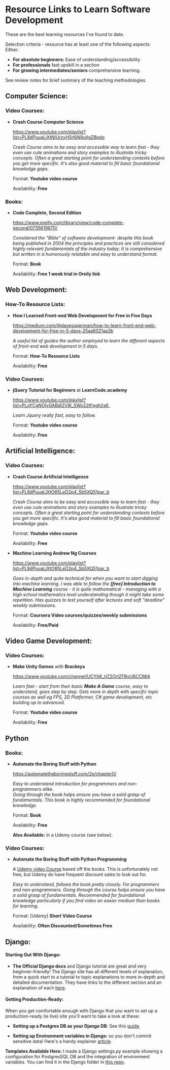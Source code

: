 # Resource Links to Learn Software Development 
These are the best learning resources I've found to date.

Selection criteria - resource has at least one of the following aspects:
Either:
- **For absolute beginners:** Ease of understanding/accessibility
- **For professionals** fast upskill in a section
- **For growing intermediates/seniors** comprehensive learning.

See review notes for brief summary of the teaching methodologies.

## Computer Science:
### Video Courses:
* **Crash Course Computer Science**

    https://www.youtube.com/playlist?list=PL8dPuuaLjXtNlUrzyH5r6jN9ulIgZBpdo
    
    _Crash Course aims to be easy and accessible way to learn fast - they even use cute animations and story examples to illustrate tricky concepts. Often a great starting point for understanding contexts before you get more specific. It's also good material to fill basic foundational knowledge gaps._
    
    Format: **Youtube video course**

    Availability: **Free**

### Books:
* **Code Complete, Second Edition**

    https://www.oreilly.com/library/view/code-complete-second/0735619670/
    
    _Considered the "Bible" of software development- despite this book being published in 2004 the principles and practices are still considered highly relevant fundamentals of the industry today. It is comprehensive but written in a humorously relatable and easy to understand format._
    
    Format: **Book**

    Availability: **Free 1 week trial in Oreily link**


## Web Development:
### How-To Resource Lists:
* **How I Learned Front-end Web Development for Free in Five Days**

    https://medium.com/@davesuperman/how-to-learn-front-end-web-development-for-free-in-5-days-25aa6021aa3b    

    _A useful list of guides the author employed to learn the different aspects of front-end web development in 5 days._
    
    Format: **How-To Resource Lists**

    Availability: **Free**    

### Video Courses:

* **jQuery Tutorial for Beginners** at **LearnCode.academy**
    
    https://www.youtube.com/playlist?list=PLoYCgNOIyGABdI2V8I_SWo22tFpgh2s6_
    
    _Learn Jquery really fast, easy to follow._

    Format: **Youtube video course**

    Availability: **Free**


## Artificial Intelligence:
### Video Courses:
* **Crash Course Artificial Intelligence**

    https://www.youtube.com/playlist?list=PL8dPuuaLjXtO65LeD2p4_Sb5XQ51par_b
    
    _Crash Course aims to be easy and accessible way to learn fast - they even use cute animations and story examples to illustrate tricky concepts. Often a great starting point for understanding contexts before you get more specific. It's also good material to fill basic foundational knowledge gaps._
    
    Format: **Youtube video course**

    Availability: **Free**
    
* **Machine Learning Andrew Ng Courses**

    https://www.youtube.com/playlist?list=PL8dPuuaLjXtO65LeD2p4_Sb5XQ51par_b
    
    _Goes in-depth and quite technical for when you want to start digging into machine learning. I was able to follow the **[free] Introduction to Machine Learning** course - it is quite mathematical - managing with a high school mathematics level understanding though it might take some repetition. Has quizzes to test yourself after lectures and soft "deadline" weekly submissions._
    
    Format: **Coursera Video courses/quizzes/weekly submissions**

    Availability: **Free/Paid**


## Video Game Development:
### Video Courses:
* **Make Unity Games** with **Brackeys**

    https://www.youtube.com/channel/UCYbK_tjZ2OrIZFBvU6CCMiA
    
    _Learn fast - start from their basic **Make A Game** course, easy to understand, goes step by step.
    Gets more in depth with specific topic courses as well eg FPS, 2D Platformer, C# game development, etc building up to advanced._
    
    Format: **Youtube video course**

    Availability: **Free**


## Python

 ### Books:
 * **Automate the Boring Stuff with Python**
    
    https://automatetheboringstuff.com/2e/chapter0/
    
    _Easy to understand introduction for programmers and non-programmers alike.  
    Going through the book helps ensure you have a solid grasp of fundamentals. This book is highly recommended for foundational knowledge._
    
    Format: **Book** 
    
    Availability: **Free**

    **Also Available:** in a Udemy course (see below).
   
### Video Courses:
 * **Automate the Boring Stuff with Python Programming**
    
    A [Udemy video Course](https://www.udemy.com/course/automate/) based off the books. This is unfortunately not free, but Udemy do have frequent discount sales to look out for.
    
    _Easy to understand, follows the book pretty closely. For programmers and non-programmers. 
    Going through the course helps ensure you have a solid grasp of fundamentals. Recommended for foundational knowledge particularly if you find video an easier medium than books for learning._
    
    Format: [Udemy] **Short Video Course** 
    
    Availability: **Often Discounted/Sometimes Free**


## Django:
#### Starting Out With Django:
- **The Official Django docs** and Django tutorial are great and very beginner-friendly! 
The Django site has all different levels of explanation, from a quick start to a tutorial to topic explanations to more in-depth and detailed documentation. They have links to the different section and an explanation of each [here](https://docs.djangoproject.com/en/4.2/#how-the-documentation-is-organized).

#### Getting Production-Ready: 
When you get comfortable enough with Django that you want to set up a production-ready (ie live) site you'll want to take a look at these:
- **Setting up a Postgres DB as your Django DB**: See this [guide](https://www.digitalocean.com/community/tutorials/how-to-set-up-django-with-postgres-nginx-and-gunicorn-on-ubuntu-22-04).

- **Setting up Environment variables in Django:**  so you don't commit sensitive data! Here's a handy explainer [article](https://alicecampkin.medium.com/how-to-set-up-environment-variables-in-django-f3c4db78c55f).

**Templates Available Here:** I made a Django settings.py example showing a configuration for PostgresSQL DB and the integration of environment variables. You can find it in the Django folder in [this repo](https://github.com/salemandreus/salem-setup).
